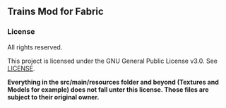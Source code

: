 ## Trains Mod for Fabric

### License

All rights reserved.

This project is licensed under the GNU General Public License v3.0. See [LICENSE](LICENSE.txt).

**Everything in the src/main/resources folder and beyond (Textures and Models for example) does not fall unter this license. Those files are subject to their original owner.**
